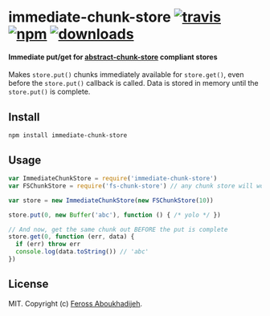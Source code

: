 # immediate-chunk-store [![travis][travis-image]][travis-url] [![npm][npm-image]][npm-url] [![downloads][downloads-image]][downloads-url]

[travis-image]: https://img.shields.io/travis/feross/immediate-chunk-store.svg?style=flat
[travis-url]: https://travis-ci.org/feross/immediate-chunk-store
[npm-image]: https://img.shields.io/npm/v/immediate-chunk-store.svg?style=flat
[npm-url]: https://npmjs.org/package/immediate-chunk-store
[downloads-image]: https://img.shields.io/npm/dm/immediate-chunk-store.svg?style=flat
[downloads-url]: https://npmjs.org/package/immediate-chunk-store

#### Immediate put/get for [abstract-chunk-store](https://github.com/mafintosh/abstract-chunk-store) compliant stores

Makes `store.put()` chunks immediately available for `store.get()`, even before the
`store.put()` callback is called. Data is stored in memory until the `store.put()`
is complete.

## Install

```
npm install immediate-chunk-store
```

## Usage

``` js
var ImmediateChunkStore = require('immediate-chunk-store')
var FSChunkStore = require('fs-chunk-store') // any chunk store will work

var store = new ImmediateChunkStore(new FSChunkStore(10))

store.put(0, new Buffer('abc'), function () { /* yolo */ })

// And now, get the same chunk out BEFORE the put is complete
store.get(0, function (err, data) {
  if (err) throw err
  console.log(data.toString()) // 'abc'
})
```

## License

MIT. Copyright (c) [Feross Aboukhadijeh](http://feross.org).
